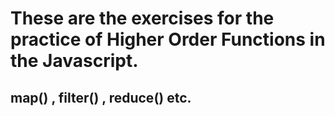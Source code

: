 # These are the exercises for the practice of Higher Order Functions in the Javascript.

## map() , filter() , reduce() etc.
